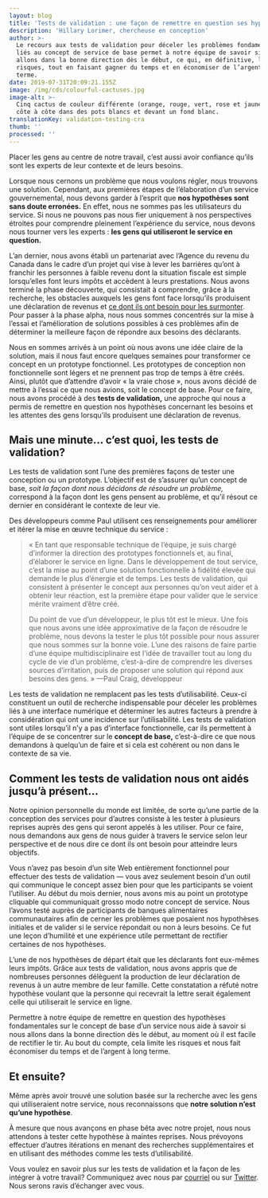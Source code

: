 ```yaml
---
layout: blog
title: 'Tests de validation : une façon de remettre en question ses hypothèses'
description: 'Hillary Lorimer, chercheuse en conception'
author: >-
  Le recours aux tests de validation pour déceler les problèmes fondamentaux
  liés au concept de service de base permet à notre équipe de savoir si nous
  allons dans la bonne direction dès le début, ce qui, en définitive, limite les
  risques, tout en faisant gagner du temps et en économiser de l’argent à long
  terme.
date: 2019-07-31T20:09:21.155Z
image: /img/cds/colourful-cactuses.jpg
image-alt: >-
  Cinq cactus de couleur différente (orange, rouge, vert, rose et jaune) placés
  côte à côte dans des pots blancs et devant un fond blanc.
translationKey: validation-testing-cra
thumb: ''
processed: ''
---
```

Placer les gens au centre de notre travail, c’est aussi avoir confiance qu’ils sont les experts de leur contexte et de leurs besoins. 

Lorsque nous cernons un problème que nous voulons régler, nous trouvons une solution. Cependant, aux premières étapes de l’élaboration d’un service gouvernemental, nous devons garder à l’esprit que **nos hypothèses sont sans doute erronées.** En effet, nous ne sommes pas les utilisateurs du service. Si nous ne pouvons pas nous fier uniquement à nos perspectives étroites pour comprendre pleinement l’expérience du service, nous devons nous tourner vers les experts : **les gens qui utiliseront le service en question.** 

L’an dernier, nous avons établi un partenariat avec l’Agence du revenu du Canada dans le cadre d’un projet qui vise à lever les barrières qu’ont à franchir les personnes à faible revenu dont la situation fiscale est simple lorsqu’elles font leurs impôts et accèdent à leurs prestations. Nous avons terminé la phase découverte, qui consistait à comprendre, grâce à la recherche, les obstacles auxquels les gens font face lorsqu’ils produisent une déclaration de revenus et [ce dont ils ont besoin pour les surmonter](https://twitter.com/SNC_GC/status/1131205986264469505). Pour passer à la phase alpha, nous nous sommes concentrés sur la mise à l’essai et l’amélioration de solutions possibles à ces problèmes afin de déterminer la meilleure façon de répondre aux besoins des déclarants. 

Nous en sommes arrivés à un point où nous avons une idée claire de la solution, mais il nous faut encore quelques semaines pour transformer ce concept en un prototype fonctionnel. Les prototypes de conception non fonctionnelle sont légers et ne prennent pas trop de temps à être créés. Ainsi, plutôt que d’attendre d’avoir « la vraie chose », nous avons décidé de mettre à l’essai ce que nous avions, soit le concept de base. Pour ce faire, nous avons procédé à des **tests de validation,** une approche qui nous a permis de remettre en question nos hypothèses concernant les besoins et les attentes des gens lorsqu’ils produisent une déclaration de revenus.

## Mais une minute... c’est quoi, les tests de validation? 

Les tests de validation sont l’une des premières façons de tester une conception ou un prototype. L’objectif est de s’assurer qu’un concept de base, *soit la façon dont nous décidons de résoudre un problème,* correspond à la façon dont les gens pensent au problème, et qu’il résout ce dernier en considérant le contexte de leur vie.

Des développeurs comme Paul utilisent ces renseignements pour améliorer et itérer la mise en œuvre technique du service : 

> « En tant que responsable technique de l’équipe, je suis chargé d’informer la direction des prototypes fonctionnels et, au final, d’élaborer le service en ligne. Dans le développement de tout service, c’est la mise au point d’une solution fonctionnelle à fidélité élevée qui demande le plus d’énergie et de temps. Les tests de validation, qui consistent à présenter le concept aux personnes qu’on veut aider et à obtenir leur réaction, est la première étape pour valider que le service mérite vraiment d’être créé.
>
> Du point de vue d’un développeur, le plus tôt est le mieux. Une fois que nous avons une idée approximative de la façon de résoudre le problème, nous devons la tester le plus tôt possible pour nous assurer que nous sommes sur la bonne voie. L’une des raisons de faire partie d’une équipe multidisciplinaire est l’idée de travailler tout au long du cycle de vie d’un problème, c’est-à-dire de comprendre les diverses sources d’irritation, puis de proposer une solution qui répond aux besoins des gens. » 
—Paul Craig, développeur


Les tests de validation ne remplacent pas les tests d’utilisabilité. Ceux-ci constituent un outil de recherche indispensable pour déceler les problèmes liés à une interface numérique et déterminer les autres facteurs à prendre à considération qui ont une incidence sur l’utilisabilité. Les tests de validation sont utiles lorsqu’il n’y a pas d’interface fonctionnelle, car ils permettent à l’équipe de se concentrer sur le **concept de base,** c’est-à-dire ce que nous demandons à quelqu’un de faire et si cela est cohérent ou non dans le contexte de sa vie. 

## Comment les tests de validation nous ont aidés jusqu’à présent...

Notre opinion personnelle du monde est limitée, de sorte qu’une partie de la conception des services pour d’autres consiste à les tester à plusieurs reprises auprès des gens qui seront appelés à les utiliser. Pour ce faire, nous demandons aux gens de nous guider à travers le service selon leur perspective et de nous dire ce dont ils ont besoin pour atteindre leurs objectifs.

Vous n’avez pas besoin d’un site Web entièrement fonctionnel pour effectuer des tests de validation — vous avez seulement besoin d’un outil qui communique le concept assez bien pour que les participants se voient l’utiliser. Au début du mois dernier, nous avons mis au point un prototype cliquable qui communiquait grosso modo notre concept de service. Nous l’avons testé auprès de participants de banques alimentaires communautaires afin de cerner les problèmes que posaient nos hypothèses initiales et de valider si le service répondait ou non à leurs besoins. Ce fut une leçon d’humilité et une expérience utile permettant de rectifier certaines de nos hypothèses. 

L’une de nos hypothèses de départ était que les déclarants font eux-mêmes leurs impôts. Grâce aux tests de validation, nous avons appris que de nombreuses personnes délèguent la production de leur déclaration de revenus à un autre membre de leur famille. Cette constatation a réfuté notre hypothèse voulant que la personne qui recevrait la lettre serait également celle qui utiliserait le service en ligne. 

Permettre à notre équipe de remettre en question des hypothèses fondamentales sur le concept de base d’un service nous aide à savoir si nous allons dans la bonne direction dès le début, au moment où il est facile de rectifier le tir. Au bout du compte, cela limite les risques et nous fait économiser du temps et de l’argent à long terme. 

## Et ensuite? 

Même après avoir trouvé une solution basée sur la recherche avec les gens qui utiliseraient notre service, nous reconnaissons que **notre solution n’est qu’une hypothèse**. 

À mesure que nous avançons en phase bêta avec notre projet, nous nous attendons à tester cette hypothèse à maintes reprises. Nous prévoyons effectuer d’autres itérations en menant des recherches supplémentaires et en utilisant des méthodes comme les tests d’utilisabilité. 

Vous voulez en savoir plus sur les tests de validation et la façon de les intégrer à votre travail? Communiquez avec nous par [courriel](mailto:cds-snc@tbs-sct.gc.ca) ou sur [Twitter](https://twitter.com/SNC_GC). Nous serons ravis d’échanger avec vous.
